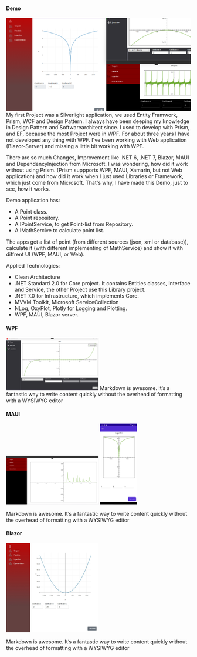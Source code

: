 #### Demo

<img src="demo_blazor_wpf_uwp.png" alt="NuGet Downloads" />
My first Project was a Silverlight application, we used Entity Framwork, Prism, WCF and Design Pattern. I always have been deeping my knowledge in Design Pattern and Softwarearchitect since. I used to develop with Prism, and EF, because the most Project were in WPF. For about three years I have not developed any thing with WPF. I've been working with Web application (Blazor-Server) and missing a little bit working with WPF.

There are so much Changes, Improvement like .NET 6, .NET 7, Blazor, MAUI and DependencyInjection from Microsoft. I was wondering, how did it work without using Prism. (Prism suppports WPF, MAUI, Xamarin, but not Web application) and how did it work when I just used Libraries or Framework, which just come from Microsoft. That's why, I have made this Demo, just to see, how it works. 

Demo application has:
- A Point class.
- A Point repository.
- A IPointService, to get Point-list from Repository.
- A IMathSercive to calculate point list.
 
The apps get a list of point (from different sources (json, xml or database)), calculate it (with different implementing of MathService) and show it with diffrent UI (WPF, MAUI, or Web). 

Applied Technologies: 
- Clean Architecture
- .NET Standard 2.0 for Core project. It contains Entities classes, Interface and Service, the other Project use this Library project.
- .NET 7.0 for Infrastructure, which implements Core.
- MVVM Toolkit, Microsoft ServiceCollection
- NLog, OxyPlot, Plotly for Logging and Plotting.
- WPF, MAUI, Blazor server.
#### WPF
<span/><img src="demo_wpf.png" width="50%" height="50%" />
Markdown is awesome. It’s a fantastic way to write content quickly without the overhead of formatting with a WYSIWYG editor
#### MAUI
<span/><p><img src="demo_uwp.png" width="50%" height="50%" /> <img src="android.png" width="20%" height="20%" /></p>
Markdown is awesome. It’s a fantastic way to write content quickly without the overhead of formatting with a WYSIWYG editor
#### Blazor
<span/><p><img src="blazors.jpeg" width="50%" height="50%" /></p>
Markdown is awesome. It’s a fantastic way to write content quickly without the overhead of formatting with a WYSIWYG editor
